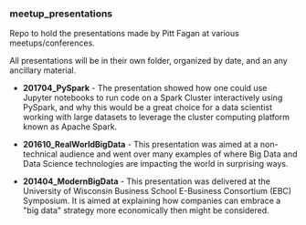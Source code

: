 ### meetup_presentations
Repo to hold the presentations made by Pitt Fagan at various meetups/conferences.

All presentations will be in their own folder, organized by date, and an any ancillary material.

* **201704_PySpark** - The presentation showed how one could use Jupyter notebooks to run code on a Spark Cluster interactively using PySpark, and why this would be a great choice for a data scientist working with large datasets to leverage the cluster computing platform known as Apache Spark.

* **201610_RealWorldBigData** - This presentation was aimed at a non-technical audience and went over many examples of where Big Data and Data Science technologies are impacting the world in surprising ways.

* **201404_ModernBigData** - This presentation was delivered at the University of Wisconsin Business School E-Business Consortium (EBC) Symposium. It is aimed at explaining how companies can embrace a "big data" strategy more economically then might be considered.
